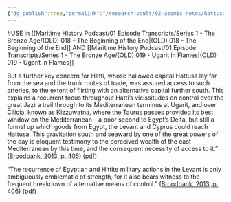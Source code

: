 ```yaml
---
{"dg-publish":true,"permalink":"/research-vault/02-atomic-notes/hattusa-lay-far-from-the-sea-so-the-recurrent-hittite-attempts-to-wrest-control-of-coastal-areas-in-the-near-east-shows-the-importance-of-access-to-sea-based-trade-networks/"}
---
```


#USE in [[Maritime History Podcast/01 Episode Transcripts/Series 1 - The Bronze Age/(OLD) 018 - The Beginning of the End\|(OLD) 018 - The Beginning of the End]] AND [[Maritime History Podcast/01 Episode Transcripts/Series 1 - The Bronze Age/(OLD) 019 - Ugarit in Flames\|(OLD) 019 - Ugarit in Flames]]

But a further key concern for Hatti, whose hallowed capital Hattusa lay far from the sea and the trunk routes of trade, was assured access to such arteries, to the extent of flirting with an alternative capital further south. This explains a recurrent focus throughout Hatti’s vicissitudes on control over the great Jazira trail through to its Mediterranean terminus at Ugarit, and over Cilicia, known as Kizzuwatna, where the Taurus passes provided its best window on the Mediterranean – a poor second to Egypt’s Delta, but still a funnel up which goods from Egypt, the Levant and Cyprus could reach Hattusa. This gravitation south and seaward by one of the great powers of the day is eloquent testimony to the perceived wealth of the east Mediterranean by this time, and the consequent necessity of access to it.” ([Broodbank, 2013, p. 405](zotero://select/library/items/IR54JIQG)) ([pdf](zotero://open-pdf/library/items/85K7BT2G?page=381&annotation=I7FRSHG8))

“The recurrence of Egyptian and Hittite military actions in the Levant is only ambiguously emblematic of strength, for it also bears witness to the frequent breakdown of alternative means of control.” ([Broodbank, 2013, p. 406](zotero://select/library/items/IR54JIQG)) ([pdf](zotero://open-pdf/library/items/85K7BT2G?page=382&annotation=I3DIQVC7))